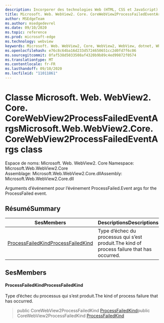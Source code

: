 ```yaml
---
description: Incorporer des technologies Web (HTML, CSS et JavaScript) dans vos applications natives avec le contrôle Microsoft Edge WebView2
title: Microsoft. Web. WebView2. Core. CoreWebView2ProcessFailedEventArgs
author: MSEdgeTeam
ms.author: msedgedevrel
ms.date: 09/10/2020
ms.topic: reference
ms.prod: microsoft-edge
ms.technology: webview
keywords: Microsoft. Web. WebView2, Core, WebView2, WebView, dotnet, WPF, WinForms, application, Edge, CoreWebView2, CoreWebView2Controller, contrôle de navigateur, Edge html, Microsoft. Web. WebView2. Core. CoreWebView2ProcessFailedEventArgs
ms.openlocfilehash: e76c8c64ba16d233d5724650651cc2d0fd7f6c06
ms.sourcegitcommit: 0faf538d5033508af4320b9b89c4ed99872f0574
ms.translationtype: MT
ms.contentlocale: fr-FR
ms.lasthandoff: 09/10/2020
ms.locfileid: "11011861"
---
```

# <span data-ttu-id="844aa-104">Classe Microsoft. Web. WebView2. Core. CoreWebView2ProcessFailedEventArgs</span><span class="sxs-lookup"><span data-stu-id="844aa-104">Microsoft.Web.WebView2.Core.CoreWebView2ProcessFailedEventArgs class</span></span> 

<span data-ttu-id="844aa-105">Espace de noms: Microsoft. Web. WebView2. Core </span><span class="sxs-lookup"><span data-stu-id="844aa-105">Namespace: Microsoft.Web.WebView2.Core</span></span>\
<span data-ttu-id="844aa-106">Assemblage: Microsoft.Web.WebView2.Core.dll</span><span class="sxs-lookup"><span data-stu-id="844aa-106">Assembly: Microsoft.Web.WebView2.Core.dll</span></span>

<span data-ttu-id="844aa-107">Arguments d’événement pour l’événement ProcessFailed.</span><span class="sxs-lookup"><span data-stu-id="844aa-107">Event args for the ProcessFailed event.</span></span>

## <span data-ttu-id="844aa-108">Résumé</span><span class="sxs-lookup"><span data-stu-id="844aa-108">Summary</span></span>

 <span data-ttu-id="844aa-109">Ses</span><span class="sxs-lookup"><span data-stu-id="844aa-109">Members</span></span>                        | <span data-ttu-id="844aa-110">Descriptions</span><span class="sxs-lookup"><span data-stu-id="844aa-110">Descriptions</span></span>
--------------------------------|---------------------------------------------
[<span data-ttu-id="844aa-111">ProcessFailedKind</span><span class="sxs-lookup"><span data-stu-id="844aa-111">ProcessFailedKind</span></span>](#processfailedkind) | <span data-ttu-id="844aa-112">Type d’échec du processus qui s’est produit.</span><span class="sxs-lookup"><span data-stu-id="844aa-112">The kind of process failure that has occurred.</span></span>

## <span data-ttu-id="844aa-113">Ses</span><span class="sxs-lookup"><span data-stu-id="844aa-113">Members</span></span>

#### <span data-ttu-id="844aa-114">ProcessFailedKind</span><span class="sxs-lookup"><span data-stu-id="844aa-114">ProcessFailedKind</span></span> 

<span data-ttu-id="844aa-115">Type d’échec du processus qui s’est produit.</span><span class="sxs-lookup"><span data-stu-id="844aa-115">The kind of process failure that has occurred.</span></span>

> <span data-ttu-id="844aa-116">public CoreWebView2ProcessFailedKind [ProcessFailedKind](#processfailedkind)</span><span class="sxs-lookup"><span data-stu-id="844aa-116">public CoreWebView2ProcessFailedKind [ProcessFailedKind](#processfailedkind)</span></span>

